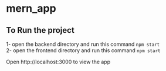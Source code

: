 # mern_app

## To Run the project

1- open the backend directory and run this command `npm start`<br>
2- open the frontend directory and run this command `npm start`

Open http://localhost:3000 to view the app
